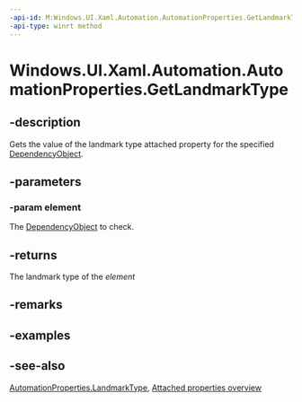 ```yaml
---
-api-id: M:Windows.UI.Xaml.Automation.AutomationProperties.GetLandmarkType(Windows.UI.Xaml.DependencyObject)
-api-type: winrt method
---
```


<!-- Method syntax
public Windows.UI.Xaml.Automation.Peers.AutomationLandmarkType GetLandmarkType(Windows.UI.Xaml.DependencyObject element)
-->

# Windows.UI.Xaml.Automation.AutomationProperties.GetLandmarkType

## -description

Gets the value of the landmark type attached property for the specified [DependencyObject](../windows.ui.xaml/dependencyobject.md).



## -parameters

### -param element

The [DependencyObject](../windows.ui.xaml/dependencyobject.md) to check.

## -returns

The landmark type of the *element*

## -remarks

## -examples

## -see-also

[AutomationProperties.LandmarkType](automationproperties_landmarktype.md), [Attached properties overview](/windows/uwp/xaml-platform/attached-properties-overview)
